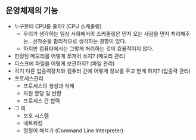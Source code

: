 ## 운영체제의 기능
* 누구한테 CPU를 줄까? (CPU 스케줄링)
  * 우리가 생각하는 일상 사회에서의 스케줄링은 먼저 오는 사람을 먼저 처리해주는.. 선착순을 합리적으로 생각하는 경향이 있다.
  * 하지만 컴퓨터에서는 그렇게 처리하는 것이 효율적이지 않다.
* 한정된 메모리를 어떻게 쪼개어 쓰지? (메모리 관리)
* 디스크에 파일을 어떻게 보관하지? (파일 관리)
* 각기 다른 입출력장치와 컴퓨터 간에 어떻게 정보를 주고 받게 하지? (입출력 관리)
* 프로세스관리
  * 프로세스의 생성과 삭제
  * 자원 할당 및 반환
  * 프로세스 간 협력
* 그 외
  * 보호 시스템
  * 네트워킹
  * 명령어 해석기 (Command Line Interpreter)

